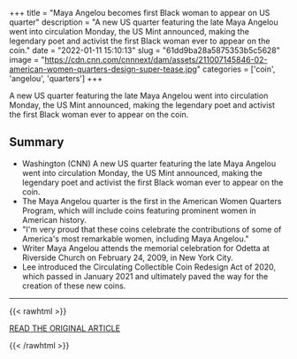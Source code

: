 +++
title = "Maya Angelou becomes first Black woman to appear on US quarter"
description = "A new US quarter featuring the late Maya Angelou went into circulation Monday, the US Mint announced, making the legendary poet and activist the first Black woman ever to appear on the coin."
date = "2022-01-11 15:10:13"
slug = "61dd9ba28a5875353b5c5628"
image = "https://cdn.cnn.com/cnnnext/dam/assets/211007145846-02-american-women-quarters-design-super-tease.jpg"
categories = ['coin', 'angelou', 'quarters']
+++

A new US quarter featuring the late Maya Angelou went into circulation Monday, the US Mint announced, making the legendary poet and activist the first Black woman ever to appear on the coin.

## Summary

- Washington (CNN) A new US quarter featuring the late Maya Angelou went into circulation Monday, the US Mint announced, making the legendary poet and activist the first Black woman ever to appear on the coin.
- The Maya Angelou quarter is the first in the American Women Quarters Program, which will include coins featuring prominent women in American history.
- "I'm very proud that these coins celebrate the contributions of some of America's most remarkable women, including Maya Angelou."
- Writer Maya Angelou attends the memorial celebration for Odetta at Riverside Church on February 24, 2009, in New York City.
- Lee introduced the Circulating Collectible Coin Redesign Act of 2020, which passed in January 2021 and ultimately paved the way for the creation of these new coins.

---

{{< rawhtml >}}
  <p class="article-category">
    <a target="_blank" href="https://www.cnn.com/2022/01/10/politics/maya-angelou-quarter-issued/index.html">READ THE ORIGINAL ARTICLE</a>
  </p>
{{< /rawhtml >}}
